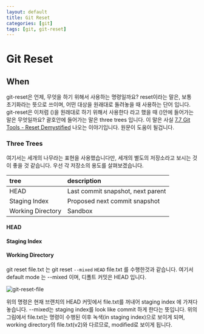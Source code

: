 ```yaml
---
layout: default
title: Git Reset
categories: [git]
tags: [git, git-reset]
---
```


# Git Reset

## When

git-reset은 언제, 무엇을 하기 위해서 사용하는 명령일까요? reset이라는 말은, 보통 초기화라는 뜻으로 쓰이며, 어떤 대상을 원래대로 돌려놓을 때 사용하는 단어 입니다. git-reset은 이처럼 ()을 원래대로 하기 위해서 사용한다 라고 했을 때 ()안에 들어가는 말은 무엇일까요? 괄호안에 들어가는 말은 three trees 입니다. 이 말은 사실 [7.7 Git Tools - Reset Demystified](https://git-scm.com/book/en/v2/Git-Tools-Reset-Demystified) 나오는 이야기입니다. 원문이 도움이 될겁니다.  


### Three Trees

여기서는 세개의 나무라는 표현을 사용했습니다만, 세개의 별도의 저장소라고 보시는 것이 좋을 것 같습니다. 
우선 각 저장소의 용도를 살펴보겠습니다.

| tree               | description                          |
|:-------------------|:-------------------------------------|
| HEAD               | Last commit snapshot, next parent    |
| Staging Index      | Proposed next commit snapshot        |
| Working Directory  | Sandbox                              |  


#### HEAD
#### Staging Index
#### Working Directory


git reset file.txt 는 git reset `--mixed` `HEAD` file.txt 를 수행한것과 같습니다. 여기서 default mode 는 --mixed 이며, 디폴트 커밋은 HEAD 입니다.


![git-reset-file](https://git-scm.com/book/en/v2/images/reset-path1.png)

위의 명령은 현재 브랜치의 HEAD 커밋에서 file.txt를 꺼내어 staging index 에 가져다 놓습니다. --mixed는 staging index를 look like commit 하게 한다는 뜻입니다. 위의 그림에서 file.txt는 명령이 수행된 이후 녹색(in staging index)으로 보이게 되며, working directory의 file.txt(v2)와 다르므로, modified로 보이게 됩니다.

